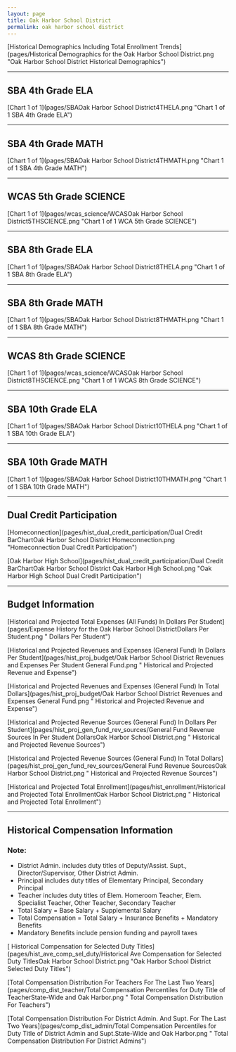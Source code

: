```yaml
---
layout: page
title: Oak Harbor School District
permalink: oak harbor school district
---
```



[Historical Demographics Including Total Enrollment Trends](pages/Historical Demographics for the Oak Harbor School District.png "Oak Harbor School District Historical Demographics")

___

## SBA 4th Grade ELA

[Chart 1 of 1](pages/SBAOak Harbor School District4THELA.png "Chart 1 of 1 SBA 4th Grade ELA")


___

## SBA 4th Grade MATH

[Chart 1 of 1](pages/SBAOak Harbor School District4THMATH.png "Chart 1 of 1 SBA 4th Grade MATH")


___

## WCAS 5th Grade SCIENCE

[Chart 1 of 1](pages/wcas_science/WCASOak Harbor School District5THSCIENCE.png "Chart 1 of 1 WCA 5th Grade SCIENCE")


___

## SBA 8th Grade ELA

[Chart 1 of 1](pages/SBAOak Harbor School District8THELA.png "Chart 1 of 1 SBA 8th Grade ELA")


___

## SBA 8th Grade MATH

[Chart 1 of 1](pages/SBAOak Harbor School District8THMATH.png "Chart 1 of 1 SBA 8th Grade MATH")


___

## WCAS 8th Grade SCIENCE

[Chart 1 of 1](pages/wcas_science/WCASOak Harbor School District8THSCIENCE.png "Chart 1 of 1 WCAS 8th Grade SCIENCE")


___

## SBA 10th Grade ELA

[Chart 1 of 1](pages/SBAOak Harbor School District10THELA.png "Chart 1 of 1 SBA 10th Grade ELA")


___

## SBA 10th Grade MATH

[Chart 1 of 1](pages/SBAOak Harbor School District10THMATH.png "Chart 1 of 1 SBA 10th Grade MATH")


___

## Dual Credit Participation

[Homeconnection](pages/hist_dual_credit_participation/Dual Credit BarChartOak Harbor School District Homeconnection.png "Homeconnection Dual Credit Participation")

[Oak Harbor High School](pages/hist_dual_credit_participation/Dual Credit BarChartOak Harbor School District Oak Harbor High School.png "Oak Harbor High School Dual Credit Participation")


___

## Budget Information

[Historical and Projected Total Expenses (All Funds) In Dollars Per Student](pages/Expense History for the Oak Harbor School DistrictDollars Per Student.png " Dollars Per Student")

[Historical and Projected Revenues and Expenses (General Fund) In Dollars Per Student](pages/hist_proj_budget/Oak Harbor School District Revenues and Expenses Per Student General Fund.png " Historical and Projected Revenue and Expense")

[Historical and Projected Revenues and Expenses (General Fund) In Total Dollars](pages/hist_proj_budget/Oak Harbor School District Revenues and Expenses General Fund.png " Historical and Projected Revenue and Expense")

[Historical and Projected Revenue Sources (General Fund) In Dollars Per Student](pages/hist_proj_gen_fund_rev_sources/General Fund Revenue Sources In Per Student DollarsOak Harbor School District.png " Historical and Projected Revenue Sources")

[Historical and Projected Revenue Sources (General Fund) In Total Dollars](pages/hist_proj_gen_fund_rev_sources/General Fund Revenue SourcesOak Harbor School District.png " Historical and Projected Revenue Sources")

[Historical and Projected Total Enrollment](pages/hist_enrollment/Historical and Projected Total EnrollmentOak Harbor School District.png " Historical and Projected Total Enrollment")


___

## Historical Compensation Information
### Note:
- District Admin. includes duty titles of Deputy/Assist. Supt., Director/Supervisor, Other District Admin.
- Principal includes duty titles of Elementary Principal, Secondary Principal
- Teacher includes duty titles of Elem. Homeroom Teacher, Elem. Specialist Teacher, Other Teacher, Secondary Teacher
- Total Salary = Base Salary + Supplemental Salary
- Total Compensation = Total Salary + Insurance Benefits + Mandatory Benefits
- Mandatory Benefits include pension funding and payroll taxes

[ Historical Compensation for Selected Duty Titles](pages/hist_ave_comp_sel_duty/Historical Ave Compensation for Selected Duty TitlesOak Harbor School District.png "Oak Harbor School District Selected Duty Titles")

[Total Compensation Distribution For Teachers For The Last Two Years](pages/comp_dist_teacher/Total Compensation Percentiles for Duty Title of TeacherState-Wide and Oak Harbor.png " Total Compensation Distribution For Teachers")

[Total Compensation Distribution For District Admin. And Supt. For The Last Two Years](pages/comp_dist_admin/Total Compensation Percentiles for Duty Title of District Admin and Supt.State-Wide and Oak Harbor.png " Total Compensation Distribution For District Admins")

